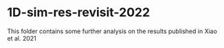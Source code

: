 # 1D-sim-res-revisit-2022
 This folder contains some further analysis on the results published in Xiao et al. 2021
